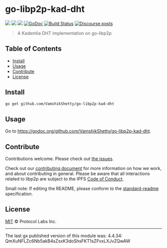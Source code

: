# go-libp2p-kad-dht

[![](https://img.shields.io/badge/made%20by-Protocol%20Labs-blue.svg?style=flat-square)](https://protocol.ai)
[![](https://img.shields.io/badge/project-libp2p-yellow.svg?style=flat-square)](https://libp2p.io)
[![](https://img.shields.io/badge/freenode-%23libp2p-yellow.svg?style=flat-square)](http://webchat.freenode.net/?channels=%23yellow)
[![GoDoc](https://godoc.org/github.com/VamshikShetty/go-libp2p-kad-dht?status.svg)](https://godoc.org/github.com/VamshikShetty/go-libp2p-kad-dht)
[![Build Status](https://travis-ci.org/libp2p/go-libp2p-kad-dht.svg?branch=master)](https://travis-ci.org/libp2p/go-libp2p-kad-dht)
[![Discourse posts](https://img.shields.io/discourse/https/discuss.libp2p.io/posts.svg)](https://discuss.libp2p.io)

> A Kademlia DHT implementation on go-libp2p

## Table of Contents

- [Install](#install)
- [Usage](#usage)
- [Contribute](#contribute)
- [License](#license)

## Install

```sh
go get github.com/VamshikShetty/go-libp2p-kad-dht
```

## Usage

Go to https://godoc.org/github.com/VamshikShetty/go-libp2p-kad-dht.

## Contribute

Contributions welcome. Please check out [the issues](https://github.com/VamshikShetty/go-libp2p-kad-dht/issues).

Check out our [contributing document](https://github.com/libp2p/community/blob/master/CONTRIBUTE.md) for more information on how we work, and about contributing in general. Please be aware that all interactions related to libp2p are subject to the IPFS [Code of Conduct](https://github.com/ipfs/community/blob/master/code-of-conduct.md).

Small note: If editing the README, please conform to the [standard-readme](https://github.com/RichardLitt/standard-readme) specification.

## License

[MIT](LICENSE) © Protocol Labs Inc.

---

The last gx published version of this module was: 4.4.34: QmXuNFLZc6Nb5akB4sZsxK3doShsFKT1sZFvxLXJvZQwAW
